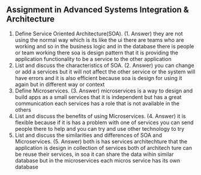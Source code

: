 ## Assignment in Advanced Systems Integration & Architecture
1. Define Service Oriented Architecture(SOA).
(1. Answer) they are not using the normal way which is its like the ui there are teams who are working and so in the business logic and in the database there is people or team working there soa is design pattern that it is providing the application functionality to be a service to the other application 
2. List and discuss the characteristics of SOA.
(2. Answer) you can change or add a services but it will not affect the other service or the system will have errors and it is also efficient because soa is design for using it again but in different way or context
3. Define Microservices.
(3. Answer) microservices is a way to design and build apps as a small services that it is independent but has a great communication each services has a role that is not available in the others 
4. List and discuss the benefits of using Microservices.
(4. Answer) it is flexible because if it is has a problem with one of services you can send people there to help and you can try and use other technology to try 
5. List and discuss the similarities and differences of SOA and Microservices.
(5. Answer) both is has services architechture that the application is design in collection of services both of architech ture can be reuse their services, in soa it can share the data wihin similar database but in the microservices each micros service has its own database